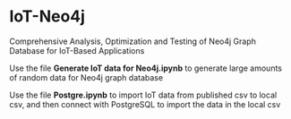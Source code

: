 # IoT-Neo4j
Comprehensive Analysis, Optimization and Testing of Neo4j Graph Database for IoT-Based Applications

Use the file **Generate IoT data for Neo4j.ipynb** to generate large amounts of random data for Neo4j graph database

Use the file **Postgre.ipynb** to import IoT data from published csv to local csv, and then connect with PostgreSQL to import the data in the local csv
